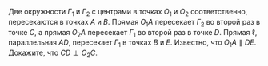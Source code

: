 Две окружности $\Gamma_1$  и $\Gamma_2$ с центрами в точках  $O_1$ и $O_2$ соответственно, пересекаются в точках $A$ и $B.$ Прямая $O_1 A$ пересекает $\Gamma_2$ во второй раз в точке $C,$ а прямая $O_2 A$ пересекает $\Gamma_1$ во второй раз в точке $D.$ Прямая $\ell$, параллельная $AD$, пересекает $\Gamma_1$ в точках $B$ и $E.$ Известно, что $O_1A \parallel DE.$ Докажите, что $CD \perp O_2 C$.